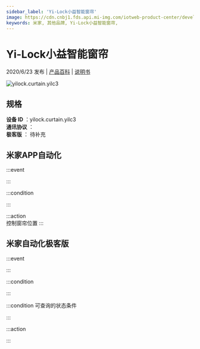 ```yaml
---
sidebar_label: 'Yi-Lock小益智能窗帘'
image: https://cdn.cnbj1.fds.api.mi-img.com/iotweb-product-center/developer_1589974476270XIA3RQBh.png?GalaxyAccessKeyId=AKVGLQWBOVIRQ3XLEW&Expires=9223372036854775807&Signature=tnfO+zzb6/9S84v5dQb4ltePtZw=
keywords: 米家, 其他品牌, Yi-Lock小益智能窗帘, 
---
```

# Yi-Lock小益智能窗帘

2020/6/23 发布 | [产品百科](https://home.mi.com/webapp/content/baike/product/index.html?model=yilock.curtain.yilc3/) | [说明书](https://home.mi.com/views/introduction.html?model=yilock.curtain.yilc3&region=cn)

![yilock.curtain.yilc3](https://cdn.cnbj1.fds.api.mi-img.com/iotweb-product-center/developer_1589974476270XIA3RQBh.png?GalaxyAccessKeyId=AKVGLQWBOVIRQ3XLEW&Expires=9223372036854775807&Signature=tnfO+zzb6/9S84v5dQb4ltePtZw=)

## 规格  
> 
**设备 ID** ：yilock.curtain.yilc3  
**通讯协议** ：  
**极客版**  ： 待补充 


## 米家APP自动化  

:::event  

:::

:::condition  

:::

:::action   
控制窗帘位置
:::

## 米家自动化极客版  

:::event  

:::

:::condition  

:::

:::condition 可查询的状态条件  

:::

:::action  

:::

        
